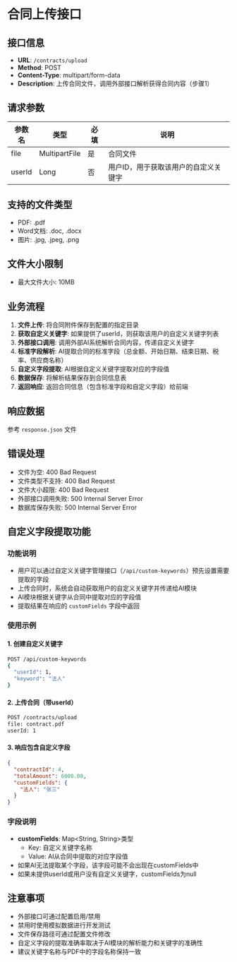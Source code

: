# 合同上传接口

## 接口信息
- **URL**: `/contracts/upload`
- **Method**: POST
- **Content-Type**: multipart/form-data
- **Description**: 上传合同文件，调用外部接口解析获得合同内容（步骤1）

## 请求参数
| 参数名 | 类型 | 必填 | 说明 |
|--------|------|------|------|
| file | MultipartFile | 是 | 合同文件 |
| userId | Long | 否 | 用户ID，用于获取该用户的自定义关键字 |

## 支持的文件类型
- PDF: .pdf
- Word文档: .doc, .docx  
- 图片: .jpg, .jpeg, .png

## 文件大小限制
- 最大文件大小: 10MB

## 业务流程
1. **文件上传**: 将合同附件保存到配置的指定目录
2. **获取自定义关键字**: 如果提供了userId，则获取该用户的自定义关键字列表
3. **外部接口调用**: 调用外部AI系统解析合同内容，传递自定义关键字
4. **标准字段解析**: AI提取合同的标准字段（总金额、开始日期、结束日期、税率、供应商名称）
5. **自定义字段提取**: AI根据自定义关键字提取对应的字段值
6. **数据保存**: 将解析结果保存到合同信息表
7. **返回响应**: 返回合同信息（包含标准字段和自定义字段）给前端

## 响应数据
参考 `response.json` 文件

## 错误处理
- 文件为空: 400 Bad Request
- 文件类型不支持: 400 Bad Request  
- 文件大小超限: 400 Bad Request
- 外部接口调用失败: 500 Internal Server Error
- 数据库保存失败: 500 Internal Server Error

## 自定义字段提取功能

### 功能说明
- 用户可以通过自定义关键字管理接口（`/api/custom-keywords`）预先设置需要提取的字段
- 上传合同时，系统会自动获取用户的自定义关键字并传递给AI模块
- AI模块根据关键字从合同中提取对应的字段值
- 提取结果在响应的 `customFields` 字段中返回

### 使用示例

#### 1. 创建自定义关键字
```bash
POST /api/custom-keywords
{
  "userId": 1,
  "keyword": "法人"
}
```

#### 2. 上传合同（带userId）
```bash
POST /contracts/upload
file: contract.pdf
userId: 1
```

#### 3. 响应包含自定义字段
```json
{
  "contractId": 4,
  "totalAmount": 6000.00,
  "customFields": {
    "法人": "张三"
  }
}
```

### 字段说明
- **customFields**: Map<String, String>类型
  - Key: 自定义关键字名称
  - Value: AI从合同中提取的对应字段值
- 如果AI无法提取某个字段，该字段可能不会出现在customFields中
- 如果未提供userId或用户没有自定义关键字，customFields为null

## 注意事项
- 外部接口可通过配置启用/禁用
- 禁用时使用模拟数据进行开发测试
- 文件保存路径可通过配置文件修改
- 自定义字段的提取准确率取决于AI模块的解析能力和关键字的准确性
- 建议关键字名称与PDF中的字段名称保持一致
